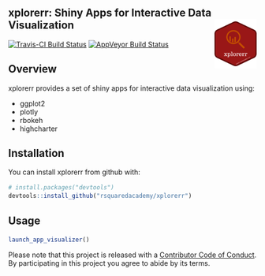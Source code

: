 
<!-- README.md is generated from README.Rmd. Please edit that file -->
xplorerr: Shiny Apps for Interactive Data Visualization <img src="xplorerr.png" height="100px" align="right" />
---------------------------------------------------------------------------------------------------------------

[![Travis-CI Build Status](https://travis-ci.org/rsquaredacademy/xplorerr.svg?branch=master)](https://travis-ci.org/rsquaredacademy/xplorerr) [![AppVeyor Build Status](https://ci.appveyor.com/api/projects/status/github/rsquaredacademy/xplorerr?branch=master&svg=true)](https://ci.appveyor.com/project/rsquaredacademy/xplorerr)

Overview
--------

xplorerr provides a set of shiny apps for interactive data visualization using:

-   ggplot2
-   plotly
-   rbokeh
-   highcharter

Installation
------------

You can install xplorerr from github with:

``` r
# install.packages("devtools")
devtools::install_github("rsquaredacademy/xplorerr")
```

Usage
-----

``` r
launch_app_visualizer()
```

Please note that this project is released with a [Contributor Code of Conduct](CONDUCT.md). By participating in this project you agree to abide by its terms.
